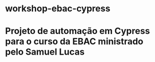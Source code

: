 # workshop-ebac-cypress

# Projeto de automação em Cypress para o curso da EBAC ministrado pelo Samuel Lucas
